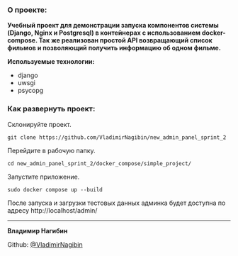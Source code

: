 ### О проекте: 

**Учебный проект для демонстрации запуска компонентов системы (Django, Nginx и Postgresql) в контейнерах с использованием docker-compose.
Так же реализован простой API  возвращающий список фильмов и позволяющий получить информацию об одном фильме.**

**Используемые технологии:**

- django
- uwsgi
- psycopg

### Как развернуть проект:

Склонируйте проект.

```
git clone https://github.com/VladimirNagibin/new_admin_panel_sprint_2
```

Перейдите в рабочую папку.
```
cd new_admin_panel_sprint_2/docker_compose/simple_project/
```

Запустите приложение.
```
sudo docker compose up --build
```

После запуска и загрузки тестовых данных админка будет доступна по адресу http://localhost/admin/


____

**Владимир Нагибин** 

Github: [@VladimirNagibin](https://github.com/VladimirNagibin/)